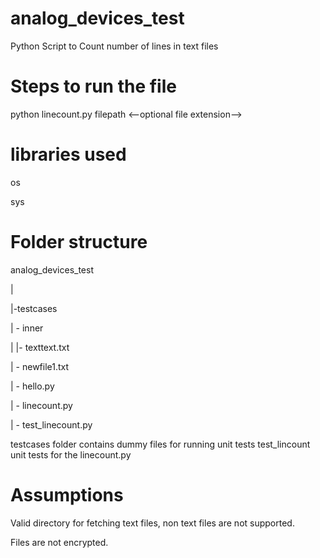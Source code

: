 # analog_devices_test
Python Script to Count number of lines in text files

# Steps to run the file

python linecount.py filepath <--optional file extension-->

# libraries used
<p>os
<p>sys

# Folder structure
  analog_devices_test
  <p>     |
  <p>     |-testcases
  <p>          | - inner 
  <p>          |     |-  texttext.txt
  <p>          | - newfile1.txt
  <p>          | - hello.py
  <p>     | - linecount.py
  <p>     | - test_linecount.py
        
testcases folder contains dummy files for running unit tests
test_lincount unit tests for the linecount.py

# Assumptions
  <p>Valid directory for fetching text files, non text files are not supported.
  <p>Files are not encrypted.
  

